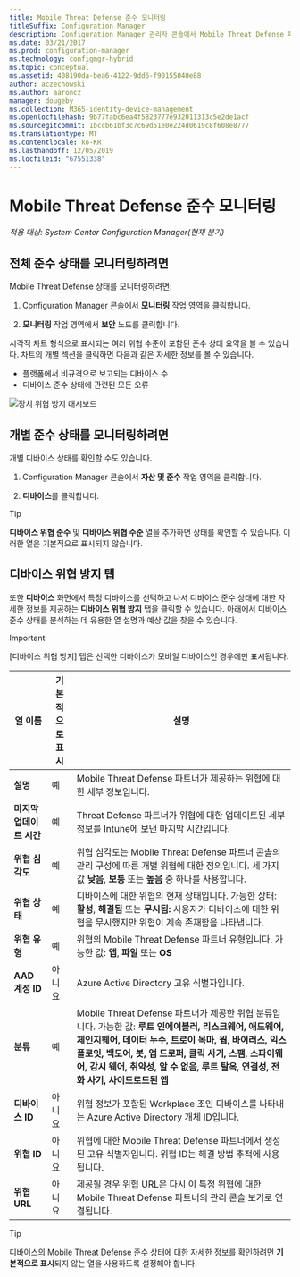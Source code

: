 ```yaml
---
title: Mobile Threat Defense 준수 모니터링
titleSuffix: Configuration Manager
description: Configuration Manager 관리자 콘솔에서 Mobile Threat Defense 파트너 준수 상태를 모니터링합니다.
ms.date: 03/21/2017
ms.prod: configuration-manager
ms.technology: configmgr-hybrid
ms.topic: conceptual
ms.assetid: 408190da-bea6-4122-9dd6-f90155040e88
author: aczechowski
ms.author: aaroncz
manager: dougeby
ms.collection: M365-identity-device-management
ms.openlocfilehash: 9b77fabc6ea4f5823777e932011313c5e2de1acf
ms.sourcegitcommit: 1bccb61bf3c7c69d51e0e224d0619c8f608e8777
ms.translationtype: MT
ms.contentlocale: ko-KR
ms.lasthandoff: 12/05/2019
ms.locfileid: "67551338"
---
```

# <a name="monitor-mobile-threat-defense-compliance"></a>**Mobile Threat Defense 준수 모니터링**

*적용 대상: System Center Configuration Manager(현재 분기)*

## <a name="to-monitor-the-overall-compliance-status"></a>전체 준수 상태를 모니터링하려면

Mobile Threat Defense 상태를 모니터링하려면:

1.  Configuration Manager 콘솔에서 **모니터링** 작업 영역을 클릭합니다.

2.  **모니터링** 작업 영역에서 **보안** 노드를 클릭합니다.

시각적 차트 형식으로 표시되는 여러 위협 수준이 포함된 준수 상태 요약을 볼 수 있습니다. 차트의 개별 섹션을 클릭하면 다음과 같은 자세한 정보를 볼 수 있습니다. 

- 플랫폼에서 비규격으로 보고되는 디바이스 수
- 디바이스 준수 상태에 관련된 모든 오류

![장치 위협 방지 대시보드](device-threat-protection-dashboard.png)

## <a name="to-monitor-the-individual-compliance-status"></a>개별 준수 상태를 모니터링하려면

개별 디바이스 상태를 확인할 수도 있습니다.

1.  Configuration Manager 콘솔에서 **자산 및 준수** 작업 영역을 클릭합니다.

2.  **디바이스**를 클릭합니다.

> [!TIP] 
> **디바이스 위협 준수** 및 **디바이스 위협 수준** 열을 추가하면 상태를 확인할 수 있습니다. 이러한 열은 기본적으로 표시되지 않습니다.

## <a name="device-threat-protection-tab"></a>디바이스 위협 방지 탭

또한 **디바이스** 화면에서 특정 디바이스를 선택하고 나서 디바이스 준수 상태에 대한 자세한 정보를 제공하는 **디바이스 위협 방지** 탭을 클릭할 수 있습니다. 아래에서 디바이스 준수 상태를 분석하는 데 유용한 열 설명과 예상 값을 찾을 수 있습니다.

> [!IMPORTANT] 
> [디바이스 위협 방지] 탭은 선택한 디바이스가 모바일 디바이스인 경우에만 표시됩니다.

|열 이름|기본적으로 표시|설명| 
|-|-|-|
|**설명**| 예 | Mobile Threat Defense 파트너가 제공하는 위협에 대한 세부 정보입니다. |
|**마지막 업데이트 시간**| 예 | Threat Defense 파트너가 위협에 대한 업데이트된 세부 정보를 Intune에 보낸 마지막 시간입니다. |
|**위협 심각도**| 예 | 위협 심각도는 Mobile Threat Defense 파트너 콘솔의 관리 구성에 따른 개별 위협에 대한 정의입니다. 세 가지 값 **낮음**, **보통** 또는 **높음** 중 하나를 사용합니다. |
|**위협 상태**| 예 | 디바이스에 대한 위협의 현재 상태입니다. 가능한 상태: **활성**, **해결됨** 또는 **무시됨:** 사용자가 디바이스에 대한 위협을 무시했지만 위협이 계속 존재함을 나타냅니다. |
|**위협 유형**| 예 | 위협의 Mobile Threat Defense 파트너 유형입니다. 가능한 값: **앱**, **파일** 또는 **OS** |
|**AAD 계정 ID**| 아니요 | Azure Active Directory 고유 식별자입니다. |
|**분류**| 예 | Mobile Threat Defense 파트너가 제공한 위협 분류입니다. 가능한 값: **루트 인에이블러, 리스크웨어, 애드웨어, 체인지웨어, 데이터 누수, 트로이 목마, 웜, 바이러스, 익스플로잇, 백도어, 봇, 앱 드로퍼, 클릭 사기, 스팸, 스파이웨어, 감시 웨어, 취약성, 알 수 없음, 루트 탈옥, 연결성, 전화 사기, 사이드로드된 앱** |
|**디바이스 ID**| 아니요 | 위협 정보가 포함된 Workplace 조인 디바이스를 나타내는 Azure Active Directory 개체 ID입니다. |
|**위협 ID**| 아니요 | 위협에 대한 Mobile Threat Defense 파트너에서 생성된 고유 식별자입니다. 위협 ID는 해결 방법 추적에 사용됩니다. |
|**위협 URL**| 아니요 | 제공될 경우 위협 URL은 다시 이 특정 위협에 대한 Mobile Threat Defense 파트너의 관리 콘솔 보기로 연결됩니다. |

> [!TIP] 
> 디바이스의 Mobile Threat Defense 준수 상태에 대한 자세한 정보를 확인하려면 **기본적으로 표시**되지 않는 열을 사용하도록 설정해야 합니다.
